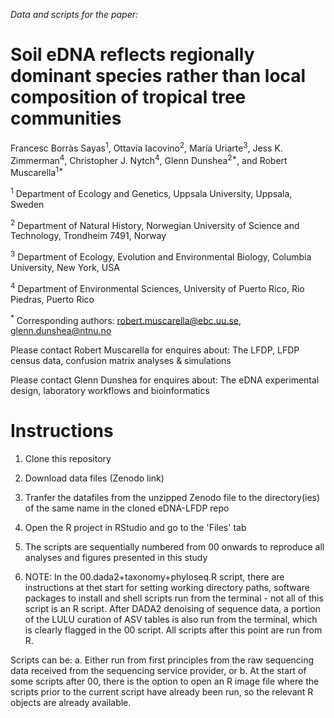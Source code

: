 *Data and scripts for the paper:*

# Soil eDNA reflects regionally dominant species rather than local composition of tropical tree communities

Francesc Borràs Sayas<sup>1</sup>, Ottavia Iacovino<sup>2</sup>, María Uriarte<sup>3</sup>, Jess K. Zimmerman<sup>4</sup>, Christopher J. Nytch<sup>4</sup>, Glenn Dunshea<sup>2*</sup>, and Robert Muscarella<sup>1*</sup>

<sup>1</sup> Department of Ecology and Genetics, Uppsala University, Uppsala, Sweden

<sup>2</sup> Department of Natural History, Norwegian University of Science and Technology, Trondheim 7491, Norway

<sup>3</sup> Department of Ecology, Evolution and Environmental Biology, Columbia University, New York, USA

<sup>4</sup> Department of Environmental Sciences, University of Puerto Rico, Rio Piedras, Puerto Rico

<sup>*</sup> Corresponding authors: robert.muscarella@ebc.uu.se, glenn.dunshea@ntnu.no

Please contact Robert Muscarella for enquires about:
The LFDP, LFDP census data, confusion matrix analyses & simulations

Please contact Glenn Dunshea for enquires about:
The eDNA experimental design, laboratory workflows and bioinformatics

# Instructions
1. Clone this repository

2. Download data files (Zenodo link)

3. Tranfer the datafiles from the unzipped Zenodo file to the directory(ies) of the same name in the cloned eDNA-LFDP repo

4. Open the R project in RStudio and go to the 'Files' tab

5. The scripts are sequentially numbered from 00 onwards to reproduce all analyses and figures presented in this study

6. NOTE: In the 00.dada2+taxonomy+phyloseq.R script, there are instructions at thet start for setting working directory paths, software packages to install and shell scripts run from the terminal - not all of this script is an R script. After DADA2 denoising of sequence data, a portion of the LULU curation of ASV tables is also run from the terminal, which is clearly flagged in the 00 script. All scripts after this point are run from R.

Scripts can be:
	a. Either run from first principles from the raw sequencing data received from the sequencing service provider, or
	b. At the start of some scripts after 00, there is the option to open an R image file where the scripts prior to the current script have already been run, so the relevant R objects are already available.



